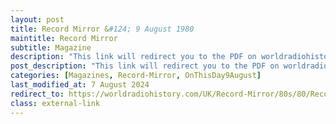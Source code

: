 ```yaml
---
layout: post
title: Record Mirror &#124; 9 August 1980
maintitle: Record Mirror
subtitle: Magazine
description: "This link will redirect you to the PDF on worldradiohistory.com Once your viewing page 27 of the PDF look for the section entitled &quot;SMALL ADS&quot;"
post_description: "This link will redirect you to the PDF on worldradiohistory.com Once your viewing page 27 of the PDF look for the section entitled &quot;SMALL ADS&quot;"
categories: [Magazines, Record-Mirror, OnThisDay9August]
last_modified_at: 7 August 2024
redirect_to: https://worldradiohistory.com/UK/Record-Mirror/80s/80/Record-Mirror-1980-08-09.pdf#page=27
class: external-link
---
```


